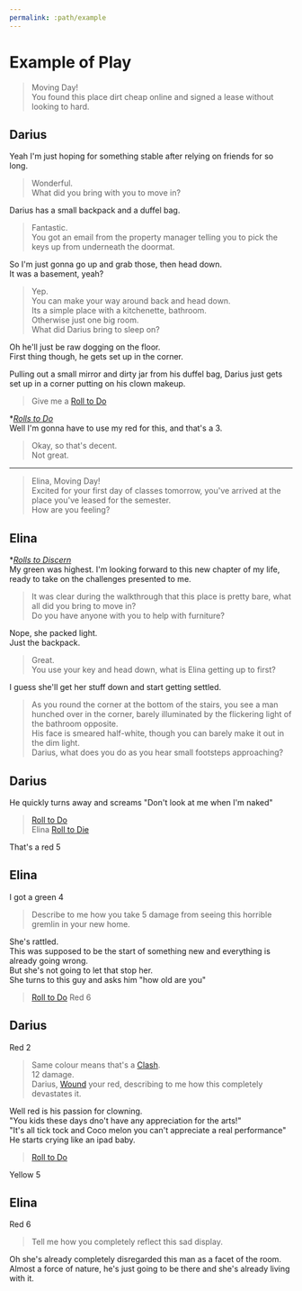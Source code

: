 ```yaml
---
permalink: :path/example
---
```


# Example of Play
> Moving Day!  
> You found this place dirt cheap online and signed a lease without looking to hard.

## Darius
Yeah I'm just hoping for something stable after relying on friends for so long.

> Wonderful.  
> What did you bring with you to move in?

Darius has a small backpack and a duffel bag.

> Fantastic.  
> You got an email from the property manager telling you to pick the keys up from underneath the doormat.

So I'm just gonna go up and grab those, then head down.  
It was a basement, yeah?

> Yep.  
> You can make your way around back and head down.  
> Its a simple place with a kitchenette, bathroom.  
> Otherwise just one big room.  
> What did Darius bring to sleep on?

Oh he'll just be raw dogging on the floor.  
First thing though, he gets set up in the corner.

Pulling out a small mirror and dirty jar from his duffel bag, Darius just gets set up in a corner putting on his clown makeup.

> Give me a [Roll to Do][Do]

**[Rolls to Do][Do]*  
Well I'm gonna have to use my red for this, and that's a 3.

> Okay, so that's decent.  
> Not great.

---

> Elina, Moving Day!  
> Excited for your first day of classes tomorrow, you've arrived at the place you've leased for the semester.  
> How are you feeling?

## Elina
**[Rolls to Discern][Discern]*  
My green was highest. I'm looking forward to this new chapter of my life, ready to take on the challenges presented to me.

> It was clear during the walkthrough that this place is pretty bare, what all did you bring to move in?  
> Do you have anyone with you to help with furniture?

Nope, she packed light.  
Just the backpack.

> Great.  
> You use your key and head down, what is Elina getting up to first?

I guess she'll get her stuff down and start getting settled.

> As you round the corner at the bottom of the stairs, you see a man hunched over in the corner, barely illuminated by the flickering light of the bathroom opposite.  
> His face is smeared half-white, though you can barely make it out in the dim light.  
> Darius, what does you do as you hear small footsteps approaching?

## Darius
He quickly turns away and screams "Don't look at me when I'm naked"

> [Roll to Do][Do]  
> Elina [Roll to Die][Die]

That's a red 5

## Elina
I got a green 4
> Describe to me how you take 5 damage from seeing this horrible gremlin in your new home.

She's rattled.  
This was supposed to be the start of something new and everything is already going wrong.  
But she's not going to let that stop her.  
She turns to this guy and asks him "how old are you"

> [Roll to Do][Do]
Red 6

## Darius
Red 2

> Same colour means that's a [Clash][Clash].  
> 12 damage.  
> Darius, [Wound][Wound] your red, describing to me how this completely devastates it.

Well red is his passion for clowning.  
"You kids these days dno't have any appreciation for the arts!"  
"It's all tick tock and Coco melon you can't appreciate a real performance"  
He starts crying like an ipad baby.

> [Roll to Do][Do]

Yellow 5

## Elina
Red 6

> Tell me how you completely reflect this sad display.

Oh she's already completely disregarded this man as a facet of the room.  
Almost a force of nature, he's just going to be there and she's already living with it.


[Do]: Twee%20Rules#roll-to-do
[Die]: Twee%20Rules#roll-to-die
[Clash]: Twee%20Rules#clashes
[Discern]: Twee%20Rules#roll-to-discern
[Wound]: Twee%20Rules#health-damage-and-wounds